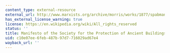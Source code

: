 ```yaml
---
content_type: external-resource
external_url: http://www.marxists.org/archive/morris/works/1877/spabman.htm
has_external_license_warning: true
license: https://en.wikipedia.org/wiki/All_rights_reserved
status: ''
title: Manifesto of the Society for the Protection of Ancient Buildings
uid: c10e07ee-6feb-487b-97d7-716029ad67e4
wayback_url: ''
---
```

